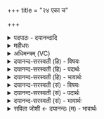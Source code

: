 +++
title = "२४ एका च"

+++
<details><summary>पदपाठः - दयानन्दादि</summary>

एका॑। च॒। मे॒। ति॒स्रः। च॒। मे॒। ति॒स्रः। च॒। मे॒। पञ्च॑। च॒। मे॒। पञ्च॑। च॒। मे॒। स॒प्त। च॒। मे॒। स॒प्त। च॒। मे। नव॑। च॒। मे॒। नव॑। च॒। मे॒। एका॑दश। च॒। मे॒। एका॑दश। च॒। मे॒। त्रयो॑द॒शेति॒ त्रयः॑ऽदश। च॒। मे॒। त्रयो॑द॒शेति॒ त्रयः॑ऽदशः। च॒। मे॒। पञ्च॑द॒शेति॒ पञ्च॑ऽदश। च॒। मे॒। पञ्च॑द॒शेति॒ पञ्च॑दश। च॒। मे॒। स॒प्तद॒शेति॒ स॒प्तऽद॑श। च॒। मे॒। स॒प्तद॒शेति॒ स॒प्तऽद॑श। च॒। मे॒ नव॑द॒शेति॒ नव॑ऽदश। च॒। मे॒। नव॑द॒शेति॒ नव॑ऽदश। च॒। मे॒। एक॑विँशति॒रित्येक॑ऽविँशतिः। च॒। मे॒। एक॑विँशति॒रित्येक॑ऽविँशतिः। च॒। मे॒। त्रयो॑विँशति॒रिति॒ त्रयः॑ऽविँशतिः। च॒। मे॒। त्रयो॑विँशति॒रिति॒ त्रयः॑ऽविँशतिः। च॒। मे॒। पञ्च॑विँशति॒रिति॒ पञ्च॑ऽविँशतिः। च॒। मे॒। पञ्च॑विऽँशतिरिति॒ पञ्च॑ऽविँशतिः। च॒। मे॒। स॒प्तवि॑ँशति॒रिति॑ स॒प्तऽवि॑ँशतिः। च॒। मे॒। स॒प्तवि॑ँशति॒रिति॑ स॒प्तऽवि॑ँशतिः। च॒। मे॒। नव॑विँशति॒रिति॒ नव॑ऽविँशतिः। च॒। मे॒। नव॑विँशति॒रिति॒ नव॑ऽविँशतिः। च॒। मे॒। एक॑त्रिँश॒दित्येक॑ऽत्रिँशत्। च॒। मे॒। एक॑त्रिँश॒दित्येक॑ऽत्रिँशत्। च॒। मे॒। त्रय॑स्त्रिँश॒दिति॒ त्रयः॑ऽत्रिँशत्। च॒। मे॒। य॒ज्ञेन॑। क॒ल्प॒न्ता॒म्। २४।
</details>

<details><summary>महीधरः</summary>

म० अयुग्मस्तोमहोमार्था मन्त्राः । 'अथायुजस्तोमान् जुहोति' (९ । ३ । २) इति श्रुतेः । एकामादाय द्वितीयां विहाय तृतीयामादाय चतुर्थं विहाय परित्यक्तसमसंख्याकेनात्तविषमसंख्याकेन मन्त्रेणायुग्मान्स्तोमाञ्जहुयादित्यर्थः । आदरातिशयद्योतनार्था सर्वत्र पुनरुक्तिः । अयुग्मस्तोमहोमैः सर्वकामावाप्तिः । तथाच श्रुतिः 'एतद्वै देवाः सर्वान् कामानाप्त्वायुग्भिः स्तोमैः स्वर्गं लोकमायंस्तथैवैतद्यजमानः सर्वान्कामानाप्त्वायुग्भिः स्तोमैः स्वर्गं लोकमेति' ( ९ । ३ । ३ । २) इत्यादि ॥ २४ ॥  
पञ्चविंशी।
</details>

<details><summary>अधिमन्त्रम् (VC)</summary>

- विषमाङ्कगणितविद्याविदात्मा देवता
- देवा ऋषयः
- संकृतिः, विराट् संकृतिः
- गान्धारः
</details>

<details><summary>दयानन्द-सरस्वती (हि) - विषयः</summary>

अब गणितविद्याया के मूल का उपदेश अगले मन्त्र में किया है ॥
</details>

<details><summary>दयानन्द-सरस्वती (हि) - पदार्थः</summary>

पदार्थान्वयभाषाः -  (यज्ञेन) मेल करने अर्थात् योग करने से (मे) मेरी (एका) एक संख्या (च) और दो (मे) मेरी (तिस्रः) तीन संख्या (च) फिर (मे) मेरी (तिस्रः) तीन (च) और दो (मे) मेरी (पञ्च) पाँच (च) फिर (मे) मेरी (पञ्च) पाँच (च) और दो (मे) मेरी (सप्त) सात (च) फिर (मे) मेरी (सप्त) सात (च) और दो (मे) मेरी (नव) नौ (च) फिर (मे) मेरी (नव) नौ (च) और दो (मे) मेरी (एकादश) ग्यारह (च) फिर (मे) मेरी (मे) मेरी (एकादश) ग्यारह (च) और दो (मे) मेरी (त्रयोदश) तेरह (च) फिर (मे) मेरी (त्रयोदश) तेरह (च) और दो (मे) मेरी (पञ्चदश) पन्द्रह (च) फिर (मे) मेरी (पञ्चदश) पन्द्रह (च) और दो (मे) मेरी (सप्तदश) सत्रह (च) फिर (मे) मेरी (सप्तदश) सत्रह (च) और दो (मे) मेरी (नवदश) उन्नीस (च) फिर (नवदश) उन्नीस (च) और दो (मे) मेरी (एकविंशतिः) इक्कीस (च) फिर (मे) मेरी (एकविंशतिः) इक्कीस (च) और दो (मे) मेरी (त्रयोविंशतिः) तेईस (च) फिर (मे) मेरी (त्रयोविंशतिः) तेईस (च) और दो (मे) मेरी (पञ्चविंशतिः) पच्चीस (च) फिर (मे) मेरी (पञ्चविंशतिः) पच्चीस (च) और दो (मे) मेरी (सप्तविंशतिः) सत्ताईस (च) फिर (मे) मेरी (सप्तविंशतिः) सत्ताईस (च) और दो (मे) मेरी (नवविंशतिः) उनतीस (च) फिर (मे) मेरी (नवविंशतिः) उनतीस (च) और दो (मे) मेरी (एकत्रिंशत्) इकतीस (च) फिर (मे) मेरी (एकत्रिंशत्) इकतीस (च) और दो (मे) मेरी (त्रयस्त्रिंशत्) तेंतीस (च) और आगे भी इसी प्रकार संख्या (कल्पन्ताम्) समर्थ हों। यह एक योगपक्ष है ॥१ ॥२४ ॥ अब दूसरा पक्ष−(यज्ञेन) योग से विपरीत दानरूप वियोगमार्ग से विपरीत संगृहीत (च) और संख्या दो के वियोग अर्थात् अन्तर से [जैसे] (मे) मेरी (कल्पन्ताम्) समर्थ हों, वैसे (मे) मेरी (त्रयस्त्रिंशत्) तेंतीस संख्या (च) दो के देने अर्थात् वियोग से (मे) मेरी (एकत्रिंशत्) इकतीस (च) फिर (मे) मेरी (एकत्रिंशत्) इकतीस (च) दो के वियोग से (मे) मेरी (नवविंशतिः) उनतीस (च) फिर (मे) मेरी (नवविंशतिः) उनतीस (च) दो के वियोग से (मे) मेरी (सप्तविंशतिः) सत्ताईस समर्थ हों, ऐसे सब संख्याओं में जानना चाहिये ॥ यह वियोग से दूसरा पक्ष है ॥२ ॥२४ ॥ अब तीसरा (मे) मेरी (एका) एक संख्या (च) और (मे) मेरी (तिस्रः) तीन संख्या (च) परस्पर गुणी, (मे) मेरी (तिस्रः) तीन संख्या (च) और (मे) मेरी (पञ्च) पाँच संख्या (च) परस्पर गुणित, (मे) मेरी (पञ्च) पाँच संख्या (च) और (मे) मेरी (सप्त) सात संख्या (च) परस्पर गुणित, (मे) मेरी (सप्त) सात संख्या (च) और (मे) मेरी (नव) नव संख्या (च) परस्पर गुणित, (मे) मेरी (नव) नव संख्या (च) और (मे) मेरी (एकादश) ग्यारह संख्या (च) परस्पर गुणित, इस प्रकार अन्य संख्या (यज्ञेन) उक्त बार-बार योग अर्थात् गुणन से (कल्पन्ताम्) समर्थ हों। यह गुणन विषय से तीसरा पक्ष है ॥३ ॥२४ ॥
</details>

<details><summary>दयानन्द-सरस्वती (हि) - भावार्थः</summary>

भावार्थभाषाः -  इस मन्त्र में (यज्ञेन) इस पद से जोड़ना-घटाना लिये जाते हैं, क्योंकि जो यज धातु का सङ्गतिकरण अर्थ है, उससे सङ्ग कर देना अर्थात् किसी संख्या को किसी संख्या से योग कर देना वा यज धातु का जो दान अर्थ है, उससे ऐसी सम्भावना करनी चाहिये कि किसी संख्या का दान अर्थात् व्यय करना निकाल-डालना यही अन्तर है। इस प्रकार गुणन, भाग, वर्ग, वर्गमूल, घन, घनमूल, भागजाति, प्रभागजाति आदि जो गणित के भेद हैं, वे योग और अन्तर से ही उत्पन्न होते हैं, क्योंकि किसी संख्या को किसी संख्या से एक बार मिला दे तो योग कहाता है, जैसे २+४=६ अर्थात् २ में ४ जोड़ें तो ६ होते हैं। ऐसे यदि अनेक वार संख्या में संख्या जोड़ें तो उसको गुणन कहते हैं, जैसे अर्थात् २*४=८, २ को ४ वार अलग अलग जोड़ें वा २ को ४ चार से गुणे तो ८ होते हैं। ऐसे ही ४ को ४ चौगुना कर दिया तो ४ का वर्ग १६ हुए, ऐसे ही अन्तर से भाग, वर्गमूल, घनमूल आदि निष्पन्न होते हैं अर्थात् किसी संख्या को जोड़ देवे वा किसी प्रकारान्तर से घटा देवे, इसी योग वा वियोग से बुद्धिमानों की यथामति कल्पना से व्यक्त, अव्यक्त, अङ्कगणित और बीजगणित आदि समस्त गणितक्रिया उत्पन्न होती हैं। इस कारण इस मन्त्र में दो के योग से उत्तरोत्तर संख्या वा दो के वियोग से पूर्व पूर्व संख्या अच्छे प्रकार दिखलाई हैं, वैसे गुणन का भी कुछ प्रकार दिखलाया है, यह जानना चाहिये ॥२४ ॥
</details>

<details><summary>दयानन्द-सरस्वती (सं) - विषयः</summary>

अथ गणितविद्याया मूलमुपदिश्यते ॥
</details>

<details><summary>दयानन्द-सरस्वती (सं) - पदार्थः</summary>

पदार्थान्वयभाषाः -  यज्ञेन सङ्गतिकरणेन म एका संख्या च-द्वे मे तिस्रः, च-पुनर्मे तिस्रश्च-द्वे मे पञ्च, च-पुनर्मे पञ्च च-द्वे मे सप्त, च-पुनर्मे सप्त च-द्वे मे नव, च-पुनर्मे नव च-द्वे म एकादश, च-पुनर्म एकादश च-द्वे मे त्रयोदश, च-पुनर्मे त्रयोदश च-द्वे मे पञ्चदश, च-पुनर्मे पञ्चदश च-द्वे मे सप्तदश, च-पुनर्मे सप्तदश च-द्वे मे नवदश, च-पुनर्मे नवदश च-द्वे म एकविंशतिः, च-पुनर्मे एकविंशतिश्च-द्वे मे त्रयोविंशतिः, च-पुनर्मे त्रयोविंशतिश्च-द्वे मे पञ्चविंशतिः, च-पुनर्मे पञ्चविंशतिश्च-द्वे मे सप्तविंशतिः, च-पुनर्मे सप्तविंशतिश्च-द्वे मे नवविंशतिः, च-पुनर्मे नवविंशतिश्च-द्वे म एकत्रिंशच्च, पुनर्म एकत्रिंशच्च-द्वे मे त्रयस्त्रिंशच्चादग्रेऽप्येवं संख्याः कल्पन्ताम् ॥ इत्येको योगपक्षः ॥१ ॥२४ ॥ अथ द्वितीयः पक्षः−यज्ञेन योगतो विपरीतेन दानरूपेण वियोगमार्गेण विपरीताः संगृहीताश्चान्यान्याः संख्या द्वयोर्वियोगेन यथा मे कल्पन्तां तथा मे त्रयस्त्रिंशच्च-द्वयोर्दानेन वियोगेन म एकत्रिंशत्, च-पुनर्मे ममैकत्रिंशच्च-द्वयोर्वियोगेन मे नवविंशतिः, च-पुनर्मे नवविंशतिश्च द्वयोर्वियोगेन मे सप्तविंशतिरेवं सर्वत्र ॥ इति वियोगेनान्तरेण द्वितीयः पक्षः ॥२ ॥२४ ॥ अथ तृतीयः—म एका च मे तिस्रश्च, मे तिस्रश्च मे पञ्च च, मे पञ्च च मे सप्त च, मे सप्त च मे नव च, मे नव च म एकादश चैवंविधाः संख्याः अग्रेऽपि यज्ञेन उक्तपुनःपुनर्योगेन गुणनेन कल्पन्तां समर्था भवन्तु ॥ इति गुणनविषये तृतीयः पक्षः ॥३ ॥२४ ॥
</details>

<details><summary>दयानन्द-सरस्वती (सं) - भावार्थः</summary>

भावार्थभाषाः -  अस्मिन् मन्त्रे यज्ञेनेति पदेन योगवियोगौ गृह्येते कुतो यजधातोर्हि यः सङ्गतिकरणार्थस्तेन सङ्गतिकरणं कस्याश्चित् सङ्ख्यायाः कयाचिद्योगकरणं यश्च दानार्थस्तेनैवं सम्भाव्य कस्याश्चिद्दानं व्ययीकरणमिदमेवान्तरमेवं गुणनभागवर्गवर्गमूलघनघनमूलभागजातिप्रभागजातिप्रभृतयो ये गणितभेदाः सन्ति, ते योगवियोगाभ्यामेवोत्पद्यन्ते। कुतः काञ्चित् संख्यां कयाचित् संख्यया सकृत् संयोजयेत् स योगो भवति, यथा २+४=६ द्वयोर्मध्ये चत्वारो युक्ताः षट् संपद्यन्ते। इत्थमनेकवारं चेत् संख्यायां संख्यां योजयेत् तर्हि तद्गुणनमाहुः। यथा २*४=८ अर्थात् द्विरूपां संख्यां चतुर्वारं पृथक् पृथग् योजयेद्वा द्विरूपां संख्यां चतुर्भिर्गुणयेत् तदाष्टौ जायन्ते। एवं चत्वारश्चतुर्वारं युक्ता वा चतुर्भिर्गुणितास्तदा चतुर्णां वर्गः षोडश संपद्यन्ते, इत्थमन्तरेण भाग-वर्गमूल-घनमूलाद्याः क्रिया निष्पद्यन्ते अर्थात् यस्यां कस्याञ्चित् संख्यायां काञ्चित् संख्यां योजयेद्वा केनचित् प्रकारान्तरेण वियोजयेदित्यनेनैव योगेन वियोगेन वा बुद्धिमतां यथामतिकल्पनया व्यक्ताव्यक्ततराः सर्वा गणितक्रिया निष्पद्यन्तेऽतोऽत्र मन्त्रे द्वयोर्योगेनोत्तरोत्तरा द्वयोर्वियोगेन वा पूर्वा पूर्वा विषमसंख्या प्रदर्शिता तथा गुणनस्यापि कश्चित्प्रकारः प्रदर्शित इति वेदितव्यम् ॥२४ ॥
</details>

<details><summary>सविता जोशी ← दयानन्दः (म) - भावार्थः</summary>

भावार्थभाषाः -  या मंत्रात (यज्ञेन) या पदाने बेरीज व वजाबाकी असा अर्थ घेतला जातो. कारण ‘यज’ धातूचा अर्थ संगतिकरण असा आहे. तेव्हा संगतिकरण करणे म्हणजे एखाद्या संख्येला दुसऱ्या संख्येत मिळविणे होय किंवा ‘यज’ धातूचा अर्थ दान असाही होतो. त्यावरून हे कळते की, एखाद्या संख्येचे दान करणे म्हणजे कमी, वजा करणे होय. याप्रमाणे गुणाकार, भागाकार, वर्ग, वर्गमूळ, घन, घनमूळ, भाग (जाती) , प्रभाग (प्रजाती) इत्यादी गणिताचे जे प्रकार आहेत ते बेरीज व वजाबाकीने उत्पन्न होतात. कारण एका संख्येत दुसरी संख्या मिळविल्यास होते जसे २ + ४ = ६ अर्थात् दोन (२) मध्ये चार (४) मिळविल्यास सहा (६) होतात. अशाप्रकारे अनेकवेळा एका संख्येत दुसरी मिळविल्यास गुणकार होतो. जसे २ेर्४ = ८ अर्थात् चार वेळा वेगवेगळी बेरीज किंवा २ ला ४ (चार) ने गुणल्यास ८ होतात. याप्रमाणे ४ च्या चौपट केले असता ४ चा वर्ग १६ होतो, तसेच वजा करण्याने भागाकार, वर्गमूळ, घनमूळ इत्यादी निष्पन्न होतात. तेव्हा एखाद्या संख्येत एखादी संख्या मिळविल्यास बेरीज किंवा कमी केल्यास वजाबाकी. याच बेरीज वजाबाकीने बुद्धिमान लोकांना त्यांच्या तर्कानुसार व्यक्त अव्यक्त अशा अंकगणित व बीजगणित इत्यादी सर्व गणिताच्या क्रिया उलगडतात. त्यामुळे या मंत्रात दोनच्या बेरजेने जास्त झालेली संख्या किंवा (२) दोनच्या वजाबाकीने कमी असलेली संख्या पूर्वीची संख्या चांगल्याप्रकारे दाखविलेली आहे, तसेच गुणाकाराचा काही प्रकारही दर्शविलेला आहे.
</details>